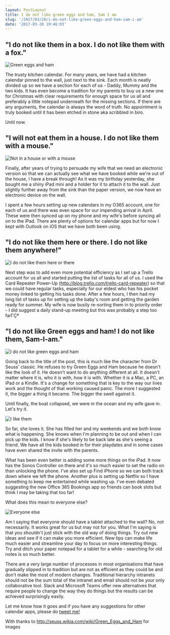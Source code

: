 ```yaml
---
layout: PostLayout
title: I do not like green eggs and ham, Sam I am
slug: '/2017/03/20/i-do-not-like-green-eggs-and-ham-sam-i-am'
date: '2017-03-20 19:46:03'
---
```


## "I do not like them in a box. I do not like them with a fox."

![Green eggs and ham](http://vignette2.wikia.nocookie.net/seuss/images/4/47/6a00e54ef837538833015433a23709970c-500wi.jpg/revision/latest/scale-to-width-down/163?cb=20130813204632)

The trusty kitchen calendar. For many years, we have had a kitchen calendar pinned to the wall, just next to the sink. Each month is neatly divided up so we have a section for each of us - Daddy, Mummy and the two kids. It has even become a tradition for my parents to buy us a new one for Christmas with clear requirements for enough space for us all and preferably a little notepad underneath for the missing sections. If there are any arguments, the calendar is always the word of truth. No appointment is truly booked until it has been etched in stone aka scribbled in biro.

Until now.

## "I will not eat them in a house. I do not like them with a mouse."

![Not in a house or with a mouse](http://vignette3.wikia.nocookie.net/seuss/images/8/83/I_do_not_like_them_with_a_mouse.png/revision/latest/scale-to-width-down/185?cb=20161203013844)

Finally, after years of trying to persuade my wife that we need an electronic version so that we can actually see what we have booked while we're out of the house, I have a break through! As it was my birthday yesterday, she bought me a shiny iPad mini and a holder for it to attach it to the wall. Just slightly further away from the sink than the paper version, we now have an electronic device on the wall.

I spent a few hours setting up new calendars in my O365 account, one for each of us and there was even space for our impending arrival in April. These were then synced up on my phone and my wife's before syncing all on to the iPad. There are plenty of options for calendar apps but for now I kept with Outlook on iOS that we have both been using.

## "I do not like them here or there. I do not like them anywhere!"

![I do not like them here or there](http://vignette1.wikia.nocookie.net/seuss/images/4/41/I_would_not_like_them_here_or_there..png/revision/latest/scale-to-width-down/185?cb=20161203012625)

Next step was to add even more potential efficiency as I set up a Trello account for us all and started putting the list of tasks for all of us. I used the Card Repeater Power-Up (http://blog.trello.com/trello-card-repeater) so that we could have regular tasks, especially for our eldest who has his pocket money linked to getting his tasks done. After a few hours, I then had my long list of tasks up for setting up the baby's room and getting the garden ready for summer. My wife is now busily re-sorting them in to priority order - I did suggest a daily stand-up meeting but this was probably a step too farΓÇª

## "I do not like Green eggs and ham! I do not like them, Sam-I-am."

![I do not like green eggs and ham](http://vignette4.wikia.nocookie.net/seuss/images/0/06/And_not_with_a_mouse.png/revision/latest?cb=20161203131043)

Going back to the title of the post, this is much like the character from Dr Seuss' classic. He refuses to try Green Eggs and Ham because he doesn't like the look of it. He doesn't want to do anything different at all. It doesn't matter where it is, who it is with, how it is with. Whether it is a Mac, a PC, an iPad or a Kindle. It's a change for something that is key to the way our lives work and the thought of that working caused panic. The more I suggested it, the bigger a thing it became. The bigger the swell against it.

Until finally, the boat collapsed, we were in the ocean and my wife gave in. Let's try it.

![I like them](http://vignette4.wikia.nocookie.net/seuss/images/5/5b/I_like_green_eggs_and_ham.png/revision/latest?cb=20161203142750)

So far, she loves it. She has filled her and my weekends and we both know what is happening. She knows when I'm planning to be out and when I can pick up the kids. I know if she's likely to be back late as she's seeing a friend. We have all the kids booked in for their playdates and in some cases have even shared the invite with the parents.

What has been even better is adding some more things on the iPad. It now has the Sonos Controller on there and it's so much easier to set the radio on than unlocking the phone. I've also set up Find iPhone so we can both track down where we left the phone. Another plus is setting up Netflix so I have something to keep me entertained while washing up. I've even debated suggesting the new Office 365 Bookings app so friends can book slots but think I may be taking that too far!

What does this mean to everyone else?

![Everyone else](http://vignette1.wikia.nocookie.net/seuss/images/2/2e/I_do_so_like_green_eggs_and_ham.png/revision/latest?cb=20161203145348)

Am I saying that everyone should have a tablet attached to the wall? No, not necessarily. It works great for us but may not for you. What I'm saying is that you shouldn't just stick with the old way of doing things. Try out new ideas and see if it can make you more efficient. New tips can make life much easier and streamline your day to focus on more interesting things. Try and ditch your paper notepad for a tablet for a while - searching for old notes is so much better.

There are a very large number of processes in most organisations that have gradually slipped in to tradition but are not as efficient as they could be and don't make the most of modern changes. Traditional hierarchy intranets should not be the sum total of the intranet and email should not be your only collaborative tool. Slack and Microsoft Teams offer new alternatives that require people to change the way they do things but the results can be achieved surprisingly easily.

Let me know how it goes and if you have any suggestions for other calendar apps, please do [tweet me!](https://twitter.com/kevmcdonk)

With thanks to http://seuss.wikia.com/wiki/Green_Eggs_and_Ham for images
